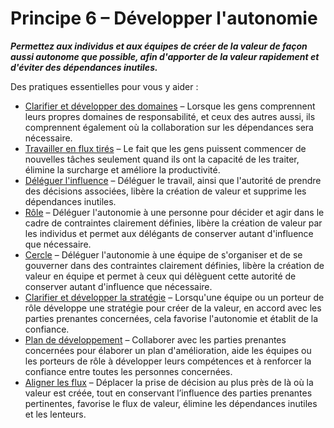 # Principe 6 – Développer l'autonomie


**_Permettez aux individus et aux équipes de créer de la valeur de façon aussi autonome que possible, afin d'apporter de la valeur rapidement et d'éviter des dépendances inutiles._**

Des pratiques essentielles pour vous y aider :

-   [Clarifier et développer des domaines](section:clarify-and-develop-domains.html) – Lorsque les gens comprennent leurs propres domaines de responsabilité, et ceux des autres aussi, ils comprennent également où la collaboration sur les dépendances sera nécessaire.
-   [Travailler en flux tirés](section:pull-system-for-work.html) – Le fait que les gens puissent commencer de nouvelles tâches seulement quand ils ont la capacité de les traiter, élimine la surcharge et améliore la productivité.
-   [Déléguer l'influence](section:delegate-influence.html) – Déléguer le travail, ainsi que l'autorité de prendre des décisions associées, libère la création de valeur et supprime les dépendances inutiles.
-   [Rôle](section:role.html) – Déléguer l'autonomie à une personne pour décider et agir dans le cadre de contraintes clairement définies, libère la création de valeur par les individus et permet aux délégants de conserver autant d'influence que nécessaire.
-   [Cercle](section:circle.html) – Déléguer l'autonomie à une équipe de s'organiser et de se gouverner dans des contraintes clairement définies, libère la création de valeur en équipe et permet à ceux qui délèguent cette autorité de conserver autant d'influence que nécessaire.
-   [Clarifier et développer la stratégie](section:clarify-and-develop-strategy.html) – Lorsqu'une équipe ou un porteur de rôle développe une stratégie pour créer de la valeur, en accord avec les parties prenantes concernées, cela favorise l'autonomie et établit de la confiance.
-   [Plan de développement](section:development-plan.html) – Collaborer avec les parties prenantes concernées pour élaborer un plan d'amélioration, aide les équipes ou les porteurs de rôle à développer leurs compétences et à renforcer la confiance entre toutes les personnes concernées.
-   [Aligner les flux](section:align-flow.html) – Déplacer la prise de décision au plus près de là où la valeur est créée, tout en conservant l’influence des parties prenantes pertinentes, favorise le flux de valeur, élimine les dépendances inutiles et les lenteurs.

